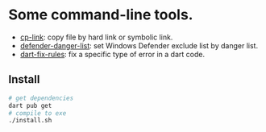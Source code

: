 # Some command-line tools.

- [cp-link](bin/cp_link.dart): copy file by hard link or symbolic link.
- [defender-danger-list](bin/defender_danger_list.dart): set Windows Defender exclude list by danger list.
- [dart-fix-rules](bin/dart_fix_rules.dart): fix a specific type of error in a dart code.

## Install

```sh
# get dependencies
dart pub get
# compile to exe
./install.sh
```
